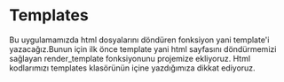 # Templates

 Bu uygulamamızda html dosyalarını döndüren fonksiyon yani template'i yazacağız.Bunun için ilk önce template yani html sayfasını döndürmemizi sağlayan render_template fonksiyonunu projemize ekliyoruz.
 Html kodlarımızı templates klasörünün içine yazdığımıza dikkat ediyoruz.

